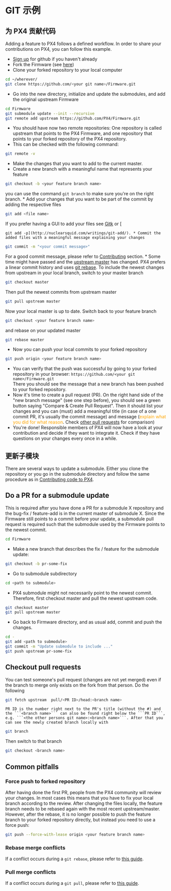 # GIT 示例

## 为 PX4 贡献代码

Adding a feature to PX4 follows a defined workflow. In order to share your contributions on PX4, you can follow this example.

* [Sign up](https://github.com/join) for github if you haven't already
* Fork the Firmware (see [here](https://help.github.com/articles/fork-a-repo/#fork-an-example-repository))
* Clone your forked repository to your local computer  
    

```sh
cd ~/wherever/
git clone https://github.com/<your git name>/Firmware.git
```

* Go into the new directory, initialize and update the submodules, and add the original upstream Firmware  
    

```sh
cd Firmware
git submodule update --init --recursive
git remote add upstream https://github.com/PX4/Firmware.git
```

* You should have now two remote repositories: One repository is called upstream that points to the PX4 Firmware, and one repository that points to your forked repository of the PX4 repository.
* This can be checked with the following command:

```sh
git remote -v
```

* Make the changes that you want to add to the current master.
* Create a new branch with a meaningful name that represents your feature  
    

```sh
git checkout -b <your feature branch name>
```

you can use the command ```git branch``` to make sure you're on the right branch. * Add your changes that you want to be part of the commit by adding the respective files  


```sh
git add <file name>
```

If you prefer having a GUI to add your files see [Gitk](https://git-scm.com/book/en/v2/Git-in-Other-Environments-Graphical-Interfaces) or [

    git add -p](http://nuclearsquid.com/writings/git-add/). * Commit the added files with a meaningful message explaining your changes

  


```sh
git commit -m "<your commit message>"
```

For a good commit message, please refer to [Contributing](../contribute/README.md) section. * Some time might have passed and the [upstream master](https://github.com/PX4/Firmware.git) has changed. PX4 prefers a linear commit history and uses [git rebase](https://git-scm.com/book/de/v1/Git-Branching-Rebasing). To include the newest changes from upstream in your local branch, switch to your master branch  


```sh
git checkout master
```

Then pull the newest commits from upstream master  


```sh
git pull upstream master
```

Now your local master is up to date. Switch back to your feature branch  


```sh
git checkout <your feature branch name>
```

and rebase on your updated master  


```sh
git rebase master
```

* Now you can push your local commits to your forked repository  
    

```sh
git push origin <your feature branch name>
```

* You can verify that the push was successful by going to your forked repository in your browser: ```https://github.com/<your git name>/Firmware.git```  
    There you should see the message that a new branch has been pushed to your forked repository.
* Now it's time to create a pull request (PR). On the right hand side of the "new branch message" (see one step before), you should see a green button saying "Compare & Create Pull Request". Then it should list your changes and you can (must) add a meaningful title (in case of a one commit PR, it's usually the commit message) and message (<span style="color:orange">explain what you did for what reason</span>. Check [other pull requests](https://github.com/PX4/Firmware/pulls) for comparison)
* You're done! Responsible members of PX4 will now have a look at your contribution and decide if they want to integrate it. Check if they have questions on your changes every once in a while.

## 更新子模块

There are several ways to update a submodule. Either you clone the repository or you go in the submodule directory and follow the same procedure as in [Contributing code to PX4](#Contributing-code-to-PX4).

## Do a PR for a submodule update

This is required after you have done a PR for a submodule X repository and the bug-fix / feature-add is in the current master of submodule X. Since the Firmware still points to a commit before your update, a submodule pull request is required such that the submodule used by the Firmware points to the newest commit.

```sh
cd Firmware
```

* Make a new branch that describes the fix / feature for the submodule update:

```sh
git checkout -b pr-some-fix
```

* Go to submodule subdirectory

```sh
cd <path to submodule>
```

* PX4 submodule might not necessarily point to the newest commit. Therefore, first checkout master and pull the newest upstream code.

```sh
git checkout master
git pull upstream master
```

* Go back to Firmware directory, and as usual add, commit and push the changes.

```sh
cd -
git add <path to submodule>
git commit -m "Update submodule to include ..."
git push upstream pr-some-fix
```

## Checkout pull requests

You can test someone's pull request (changes are not yet merged) even if the branch to merge only exists on the fork from that person. Do the following

```sh
git fetch upstream  pull/<PR ID>/head:<branch name>
```

    PR ID is the number right next to the PR's title (without the #) and the ```<branch name>``` can also be found right below the ```PR ID```, e.g. ```<the other persons git name>:<branch name>```. After that you can see the newly created branch locally with

```sh
git branch
```

Then switch to that branch

```sh
git checkout <branch name>
```

## Common pitfalls

### Force push to forked repository

After having done the first PR, people from the PX4 community will review your changes. In most cases this means that you have to fix your local branch according to the review. After changing the files locally, the feature branch needs to be rebased again with the most recent upstream/master. However, after the rebase, it is no longer possible to push the feature branch to your forked repository directly, but instead you need to use a force push:

```sh
git push --force-with-lease origin <your feature branch name>
```

### Rebase merge conflicts

If a conflict occurs during a ```git rebase```, please refer to [this guide](https://help.github.com/articles/resolving-merge-conflicts-after-a-git-rebase/).

### Pull merge conflicts

If a conflict occurs during a ```git pull```, please refer to [this guide](https://help.github.com/articles/resolving-a-merge-conflict-using-the-command-line/#competing-line-change-merge-conflicts).